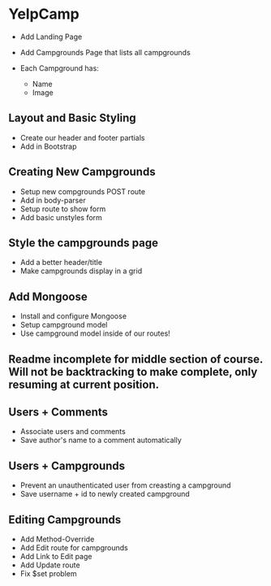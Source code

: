 # YelpCamp

* Add Landing Page
* Add Campgrounds Page that lists all campgrounds

* Each Campground has: 
    *  Name
    * Image

## Layout and Basic Styling

* Create our header and footer partials
* Add in Bootstrap

## Creating New Campgrounds

* Setup new compgrounds POST route
* Add in body-parser
* Setup route to show form
* Add basic unstyles form

## Style the campgrounds page

* Add a better header/title
* Make campgrounds display in a grid

## Add Mongoose

* Install and configure Mongoose
* Setup campground model
* Use campground model inside of our routes!

## Readme incomplete for middle section of course. Will not be backtracking to make complete, only resuming at current position.

## Users + Comments

* Associate users and comments
* Save author's name to a comment automatically

## Users + Campgrounds
* Prevent an unauthenticated user from creasting a campground
* Save username + id to newly created campground

## Editing Campgrounds 
* Add Method-Override
* Add Edit route for campgrounds
* Add Link to Edit page
* Add Update route
* Fix $set problem

